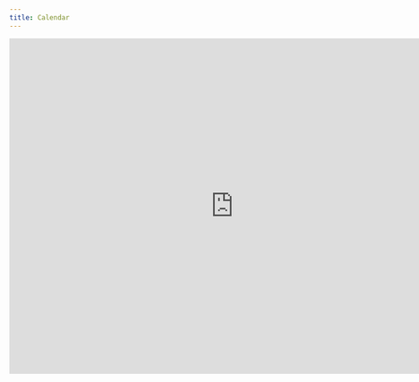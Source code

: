 ```yaml
---
title: Calendar
---
```



<iframe src="https://calendar.google.com/calendar/embed?src=cboettig%40berkeley.edu&ctz=America%2FLos_Angeles" style="border: 0" width="800" height="600" frameborder="0" scrolling="no"></iframe>